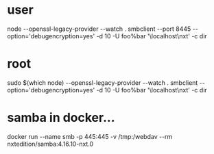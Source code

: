 # user
node --openssl-legacy-provider --watch .
smbclient --port 8445 --option='debugencryption=yes' -d 10 -U foo%bar '\\localhost\nxt' -c dir

# root
sudo $(which node) --openssl-legacy-provider --watch .
smbclient --option='debugencryption=yes' -d 10 -U foo%bar '\\localhost\nxt' -c dir

# samba in docker...
docker run --name smb -p 445:445 -v /tmp:/webdav --rm nxtedition/samba:4.16.10-nxt.0
